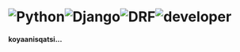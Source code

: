 # ![Python](https://img.shields.io/badge/python-3670A0?style=for-the-badge&logo=python&logoColor=ffdd54)![Django](https://img.shields.io/badge/django-%23092E20.svg?style=for-the-badge&logo=django&logoColor=white)![DRF](https://img.shields.io/badge/DRF-ff1709?style=for-the-badge&color=ff1709&labelColor=gray)![developer](https://img.shields.io/badge/developer-grey?style=for-the-badge)
#### koyaanisqatsi...
